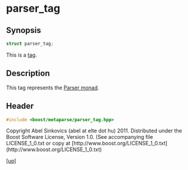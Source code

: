 # parser_tag

## Synopsis

```cpp
struct parser_tag;
```

This is a [tag](tag.html).

## Description

This tag represents the [Parser monad](parser_monad.html).

## Header

```cpp
#include <boost/metaparse/parser_tag.hpp>
```

<p class="copyright">
Copyright Abel Sinkovics (abel at elte dot hu) 2011.
Distributed under the Boost Software License, Version 1.0.
(See accompanying file LICENSE_1_0.txt or copy at
[http://www.boost.org/LICENSE_1_0.txt](http://www.boost.org/LICENSE_1_0.txt)
</p>

[[up]](reference.html)

